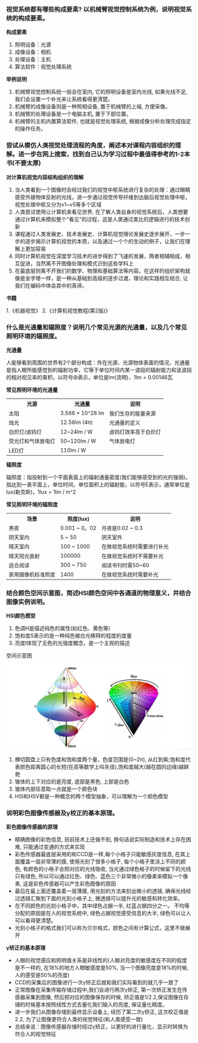 ### 视觉系统都有哪些构成要素? 以机械臂视觉控制系统为例，说明视觉系统的构成要素。

**构成要素**

1. 照明设备：光源
2. 成像设备：相机
3. 处理设备：主机
4. 算法软件：视觉处理系统

**举例说明**

1. 机械臂视觉控制系统一般会在室内, 它的照明设备是室内光线, 如果光线不足, 我们会设置一个补光来让系统看得更清楚。
2. 机械臂的成像设备则是一种照相设备, 置于机械臂的上端, 方便采像。
3. 机械臂的处理设备是一个电脑主机, 置于下部位置。
4. 机械臂的主机内置算法软件, 也就是视觉处理系统, 根据成像分析处理完成指定的操作任务。

### 尝试从模仿人类视觉处理流程的角度，阐述本对课程内容组织的理解。进一步在网上搜索，找到自己认为学习过程中最值得参考的1-2本书(不要太厚)

**对计算机视觉内容结构组织的理解**

1. 当人类看到一个图像时会经过我们的视觉中枢系统进行复杂的处理：通过眼睛感受外接物体反射的光线，进一步通过视觉传导纤维到达脑后视觉处理中枢，视觉处理中枢又分为v1~v5等多个区域
2. 人类尝试使用让计算机来看见世界, 在了解人类自身的视觉系统后，人类想要通过计算机来模拟整个"看见"的过程，这是人类通过类比的逻辑进行的技术创新
3. 课程通过人类发展史、技术发展史、计算机视觉理论发展史逐步展开，一步一步的逐步揭示计算机视觉的本质，以及通过一个个的生动的例子，让我们在理解上更加容易
4. 同时计算机视觉在深度学习技术的进步得到了飞速的发展，两者相辅相成，相互促进，当然离不开图像处理和模式识别这些学科上
5. 在最底层则离不开我们的数学、物理和基础算法等内容。在这样的组织架构就像是金字塔一样，是一种从基础到高级的逐步过渡，理论和实践相互结合, 让我们在编码中体会其中的真谛。

**书籍**

1.《机器视觉》
2.《计算机视觉教程(第2版)》

### 什么是光通量和辐照度？说明几个常见光源的光通量，以及几个常见照明环境的辐照度。

**光通量**

人能够看到周围的世界有2个部分构成：外在光源、光源物体表面的情况，光通量是指人眼所能感觉到的辐射功率，它等于单位时间内某一波段的辐射能力和该波段的相对视见率的乘积，以符号Φ表示，单位是lm(流明)，1lm = 0.00146瓦

**常见照明环境的光通量**

<table width="700">
    <tr>
        <th>光源</th>
        <th>光通量</th>
        <th>说明</th>
    </tr>
    <tr>
        <td>太阳</td>
        <td>3.566 * 10^28 lm</td>
        <td>我们生存的能量来源</td>
    </tr>
    <tr>
        <td>烛光</td>
        <td>12.56lm (4π)</td>
        <td>光通量的定义</td>
    </tr>
    <tr>
        <td>白炽灯/卤钨灯</td>
        <td>12~24lm / W</td>
        <td>卤钨灯效率高于白炽灯</td>
    </tr>
    <tr>
        <td>荧光灯和气体放电灯</td>
        <td>50~120lm / W</td>
        <td>气体放电灯</td>
    </tr>
    <tr>
        <td>LED灯</td>
        <td>110lm / W</td>
        <td></td>
    </tr>
</table>


**辐照度**

辐照度：指投射到一个平面表面上的辐射通量密度(我们能够感受到的光的强弱)。指达到一表平面上，单位时间，单位面积上的辐射能，以符号E表示，通常单位是lux(勒克斯)，1lux = 1lm / m^2

**常见照明环境的辐照度**

<table width="700">
    <tr>
        <th>场景</th>
        <th>照度(lux)</th>
        <th>说明</th>
    </tr>
    <tr>
        <td>黑夜</td>
        <td>0.001 ~ 0。02</td>
        <td>月夜是0.02 ~ 0.3</td>
    </tr>
    <tr>
        <td>阴天室内</td>
        <td>5 ~ 50</td>
        <td>阴天室外</td>
    </tr>
    <tr>
        <td>晴天室内</td>
        <td>100 ~ 1000</td>
        <td>在做视觉系统时需要进行补光</td>
    </tr>
    <tr>
        <td>晴天阳光直射</td>
        <td>100000</td>
        <td>在做视觉系统时不需要补光</td>
    </tr>
    <tr>
        <td>适合阅读</td>
        <td>300 ~ 750</td>
        <td>阅读书刊时需50~60</td>
    </tr>
    <tr>
        <td>家用摄像机标准照度</td>
        <td>1400</td>
        <td>在做视觉系统时需要补光</td>
    </tr>
</table>

### 结合颜色空间示意图，简述HSI颜色空间中各通道的物理意义，并结合图像实例说明。

**HSI颜色模型**

1. 色调H是描述纯色的属性(如红色、黄色等)
2. 饱和度S表示的是一种纯色被白光稀释的程度的度量
3. 亮度I体现了无色的光强度概念，是一个主观的描述

空间示意图

<div align="center">
    <img width="500" src="../screenshot/1.png">
</div>

1. 横切圆盘上只有色度和饱和度两个量，色度范围是(0~2π), 从红到紫;饱和度代表颜色距离圆心的长短(在高等数学上叫矢径),饱和度越大(越在圆的边缘)越鲜艳
2. 锥体的上下对应的是亮度, 底部是黑色, 上部是白色
3. 锥体内部任意取一点就是一个颜色块
4. HSI和HSV都是一种概念的两个模型抽象，可以理解为一个颜色模型

### 说明彩色图像传感器及γ校正的基本原理。

**彩色图像传感器的原理**

- 精确图像的彩色信息, 目前技术上还做不到, 换句话说实际制造和技术上存在困难, 只能通过变通的方式来实现
- 彩色传感器最底层采用的和CCD是一样,每个小格子只能敏感灰度信息, 在其上面覆盖一层非常薄的膜, 使用光刻了很多小格子, 每个小格子里涂上不同的颜色, 有颜色的小格子会把对应的光线吸收, 当光通过绿色格子的时候留下的光线只有绿色, 所以可以通过红色、绿色、蓝色三个非常微小的像素来模拟一个像素, 这是彩色传感器可以产生彩色图像的原因
- 最后在最上面还覆盖着一层薄膜, 用光刻的方法来刻出微小的透镜, 确保光线经过透镜汇聚到下面的光刻小格子上, 微透镜可以提升光的敏感和转化效率。
- 在不同颜色的光刻小格子中，其中绿色占据一半, 红蓝占据四分之一。 不均等分配的原因是在人的视觉系统中, 绿色占据视觉感受信息的大半, 绿色可以让人可以看得更清楚。
- 光刻小格子的格式我们可以称为贝尔格式，颜色之间有计算公式，这里不做展开

**γ矫正的基本原理**

- 人眼的视觉感应和照明值关系是非线性的(人眼对亮度的敏感度在不同的程度是不一样的, 在18%的地方人眼敏感度是50%, 当一个图像亮度是18%的时候,人的感受是50%的亮度)
- CCD的采集后的图像进行一次γ矫正后就和我们实际看到的就几乎一致了
- 正常图像在采集传输存储过程中,我们会进行两次γ矫正, 第一次矫正发生在传感器采集到图像, 然后把对应的图像保存的时候, 矫正值是1/2.2,保证图像在存储的时候基本按照线性方式去量化我们输入的亮度, 保证量化精度。
- 进一步我们从图像存储到最终显示设备上, 经历了第二次γ矫正, 这次校正值是2.2, 为了让图像更符合人类的视觉特征(和人类感受一致)
- 总结来说：图像传感器存储时经过γ矫正，以更好的进行量化，显示时转换为符合人的视觉特征

